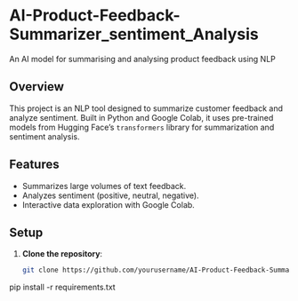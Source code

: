 # AI-Product-Feedback-Summarizer_sentiment_Analysis
An AI model for summarising and analysing product feedback using NLP


## Overview
This project is an NLP tool designed to summarize customer feedback and analyze sentiment. Built in Python and Google Colab, it uses pre-trained models from Hugging Face’s `transformers` library for summarization and sentiment analysis.

## Features
- Summarizes large volumes of text feedback.
- Analyzes sentiment (positive, neutral, negative).
- Interactive data exploration with Google Colab.

## Setup
1. **Clone the repository**:
   ```bash
   git clone https://github.com/yourusername/AI-Product-Feedback-Summarizer.git

  pip install -r requirements.txt
